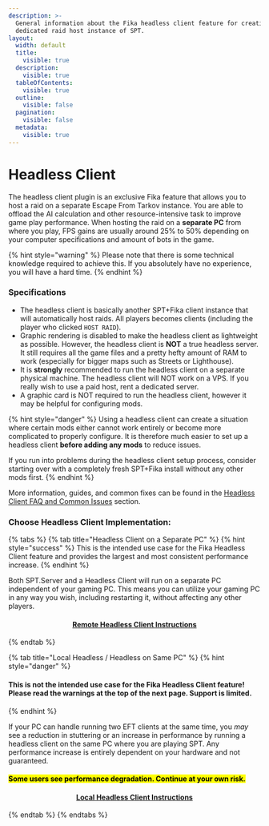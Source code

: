 ```yaml
---
description: >-
  General information about the Fika headless client feature for creating a
  dedicated raid host instance of SPT.
layout:
  width: default
  title:
    visible: true
  description:
    visible: true
  tableOfContents:
    visible: true
  outline:
    visible: false
  pagination:
    visible: false
  metadata:
    visible: true
---
```


# Headless Client

The headless client plugin is an exclusive Fika feature that allows you to host a raid on a separate Escape From Tarkov instance. You are able to offload the AI calculation and other resource-intensive task to improve game play performance. When hosting the raid on a **separate PC** from where you play, FPS gains are usually around 25% to 50% depending on your computer specifications and amount of bots in the game.

{% hint style="warning" %}
Please note that there is some technical knowledge required to achieve this. If you absolutely have no experience, you will have a hard time.
{% endhint %}

### Specifications

* The headless client is basically another SPT+Fika client instance that will automatically host raids. All players becomes clients (including the player who clicked `HOST RAID`).
* Graphic rendering is disabled to make the headless client as lightweight as possible. However, the headless client is **NOT** a true headless server. It still requires all the game files and a pretty hefty amount of RAM to work (especially for bigger maps such as Streets or Lighthouse).
* It is **strongly** recommended to run the headless client on a separate physical machine. The headless client will NOT work on a VPS. If you really wish to use a paid host, rent a dedicated server.
* A graphic card is NOT required to run the headless client, however it may be helpful for configuring mods.

{% hint style="danger" %}
Using a headless client can create a situation where certain mods either cannot work entirely or become more complicated to properly configure. It is therefore much easier to set up a headless client **before adding any mods** to reduce issues.

If you run into problems during the headless client setup process, consider starting over with a completely fresh SPT+Fika install without any other mods first.
{% endhint %}

More information, guides, and common fixes can be found in the [Headless Client FAQ and Common Issues](../../faqandguides/headless-client-faq-and-common-issues/) section.

### Choose Headless Client Implementation:

{% tabs %}
{% tab title="Headless Client on a Separate PC" %}
{% hint style="success" %}
This is the intended use case for the Fika Headless Client feature and provides the largest and most consistent performance increase.
{% endhint %}

Both SPT.Server and a Headless Client will run on a separate PC independent of your gaming PC. This means you can utilize your gaming PC in any way you wish, including restarting it, without affecting any other players.

<h4 align="center"><a href="headless-client.md" class="button primary" data-icon="network-wired">Remote Headless Client Instructions</a></h4>
{% endtab %}

{% tab title="Local Headless / Headless on Same PC" %}
{% hint style="danger" %}
#### This is not the intended use case for the Fika Headless Client feature! Please read the warnings at the top of the next page. Support is limited.
{% endhint %}

If your PC can handle running two EFT clients at the same time, you _may_ see a reduction in stuttering or an increase in performance by running a headless client on the same PC where you are playing SPT. Any performance increase is entirely dependent on your hardware and not guaranteed.

#### <mark style="color:$warning;">Some users see performance degradation. Continue at your own risk.</mark>

<h4 align="center"><a href="local-headless-client.md" class="button primary" data-icon="computer">Local Headless Client Instructions</a></h4>
{% endtab %}
{% endtabs %}
